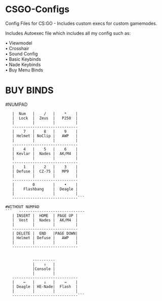 # CSGO-Configs
Config Files for CS:GO - Includes custom execs for custom gamemodes.

Includes Autoexec file which includes all my config such as:

  • Viewmodel          
  • Crosshair          
  • Sound Config       
  • Basic Keybinds     
  • Nade Keybinds      
  • Buy Menu Binds 
  
# BUY BINDS
#NUMPAD 
```   -----------------------------
   |  Num   |    /   |    *    |  
   |  Lock  |  Zeus  |   P250  |
   |        |        |         |
   -----------------------------
   |    7   |    8   |    9    |  
   | Helmet | NoClip |   AWP   |
   |        |        |         |
   -----------------------------
   |    4   |    5   |    6    |  
   | Kevlar |  Nades |  AK/M4  |
   |        |        |         |
   -----------------------------
   |    1   |    2   |    3    |  
   | Defuse |  CZ-75 |   MP9   |
   |        |        |         |
   -----------------------------
   |        0        |    •    |  
   |    Flashbang    |  Deagle |
   |                 |         |
   -----------------------------```

#WITHOUT NUMPAD
```   -----------------------------
   | INSERT |  HOME  | PAGE UP |  
   |  Vest  |  Nades |  AK/M4  |
   |        |        |         |
   -----------------------------
   | DELETE |  END   |PAGE DOWN|  
   | Helmet | Defuse |   AWP   |
   |        |        |         |
   -----------------------------


            ----------
            |    ↑   |  
            |Console |
            |        |
   -----------------------------
   |    ←   |    ↓   |    →    |  
   | Deagle | HE-Nade|  Flash  |
   |        |        |         |
   -----------------------------```
